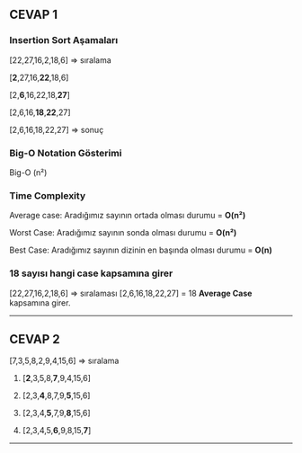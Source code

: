 ## CEVAP 1

### Insertion Sort Aşamaları

[22,27,16,2,18,6] => sıralama

[**2**,27,16,**22**,18,6]

[2,**6**,16,22,18,**27**]

[2,6,16,**18**,**22**,27]

[2,6,16,18,22,27] => sonuç

### Big-O Notation Gösterimi

Big-O (n²)

### Time Complexity

Average case: Aradığımız sayının ortada olması durumu = **O(n²)**

Worst Case: Aradığımız sayının sonda olması durumu = **O(n²)**

Best Case: Aradığımız sayının dizinin en başında olması durumu = **O(n)**

### 18 sayısı hangi case kapsamına girer

[22,27,16,2,18,6] => sıralaması [2,6,16,18,22,27] = 18 **Average Case** kapsamına girer.

---

## CEVAP 2

[7,3,5,8,2,9,4,15,6] => sıralama

1. [**2**,3,5,8,**7**,9,4,15,6]

2. [2,3,**4**,8,7,9,**5**,15,6]

3. [2,3,4,**5**,7,9,**8**,15,6]

4. [2,3,4,5,**6**,9,8,15,**7**]

---
